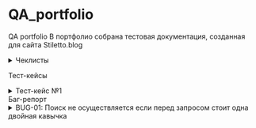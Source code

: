# QA_portfolio
QA portfolio
В портфолио собрана тестовая документация, созданная для сайта Stiletto.blog<br>
<details>
<summary>Чеклисты</summary>

***

| №      | Описание проверки                                                                                                                    | Версия для ПК (Залогиненный пользователь) | Мобильная версия(Залогиненный пользователь) | Версия для ПК (Незалогиненный пользователь) | Мобильная версияНезалогиненный пользователь |
|--------|--------------------------------------------------------------------------------------------------------------------------------------|-------------------------------------------|---------------------------------------------|---------------------------------------------|---------------------------------------------|
| Раздел | (Не)главная страница                                                                                                                 |                                           |                                             |                                             |                                             |
| 1      | Просмотр главной страницы                                                                                                            | Пройдено                                  | Пройдено                                    | Пройдено                                    | Пройдено                                    |
| 2      | Просмотр поста на главной                                                                                                            | Пройдено                                  | Пройдено                                    | Пройдено                                    | Пройдено                                    |
| 3      | Переход в пост по клику на название                                                                                                  | Пройдено                                  | Пройдено                                    | Пройдено                                    | Пройдено                                    |
| 4      | Переход в пост по клику на фото                                                                                                      | Пройдено                                  | Пройдено                                    | Пройдено                                    | Пройдено                                    |
| 5      | Просмотр постов выбранной тематики через выбор подраздела                                                                            | Пройдено                                  | Не пройдено                                 | Пройдено                                    | Не пройдено                                 |
| 6      | Просмотр постов выбранной тематики по клику на тэг в посте                                                                           | Пройдено                                  | Пройдено                                    | Пройдено                                    | Пройдено                                    |
| 7      | Комментирование (форма для ввода)                                                                                                    | Пройдено                                  | Пройдено                                    | Пройдено                                    | Пройдено                                    |
| 8      | Кнопки навигации между страницами                                                                                                    | Пройдено                                  | Пройдено                                    | Пройдено                                    | Пройдено                                    |
| 9      | Кнопки навигации вверх/низ страницы                                                                                                  | Пройдено                                  | Пройдено                                    | Пройдено                                    | Пройдено                                    |
| 10     | Изменение цветовой темы                                                                                                              | Пройдено                                  | Пройдено                                    | Пройдено                                    | Пройдено                                    |
| 11     | Просмотр профайла пользователя (доступно только авторизованным пользователям)                                                        | Пройдено                                  | Пройдено                                    | Пройдено                                    | Пройдено                                    |
| 12     | Просмотр страницы поиска (доступно только авторизованным пользователям)                                                              | Пройдено                                  | Пройдено                                    | Пройдено                                    | Пройдено                                    |
| 13     | Просмотр рейтинга пользователей                                                                                                      | Пройдено                                  | Пройдено                                    | Пройдено                                    | Пройдено                                    |
|        | Блоги                                                                                                                                |                                           |                                             |                                             |                                             |
| 1      | Просмотр  страницы блогов                                                                                                            | Пройдено                                  | Пройдено                                    | Пройдено                                    | Пройдено                                    |
| 2      | Просмотр поста                                                                                                                       | Пройдено                                  | Пройдено                                    | Пройдено                                    | Пройдено                                    |
| 3      | Переход по ссылке                                                                                                                    | Пройдено                                  | Пройдено                                    | Пройдено                                    | Пройдено                                    |
| 4      | Просмотр постов через выбор тематики                                                                                                 | Пройдено                                  | Не пройдено (см. проверку выше)             | Пройдено                                    | Не пройдено (см. проверку выше)             |
| 5      | Комментирование (форма для ввода)                                                                                                    | Пройдено                                  | Пройдено                                    | Пройдено                                    | Пройдено                                    |
| 6      | Кнопки навигации между страницами                                                                                                    | Пройдено                                  | Пройдено                                    | Пройдено                                    | Пройдено                                    |
| 7      | Кнопки навигации вверх/низ страницы                                                                                                  | Пройдено                                  | Пройдено                                    | Пройдено                                    | Пройдено                                    |
| 8      | Просмотр рейтинга пользователей (доступно только авторизованным пользователям)                                                       | Пройдено                                  | Пройдено                                    | Пройдено                                    | Пройдено                                    |
| 9      | Просмотр рейтинга Топ-постов недели                                                                                                  | Пройдено                                  | Пройдено                                    | Пройдено                                    | Пройдено                                    |
| 10     | Просмотр рейтинга Топ-постов по посещаемости                                                                                         | Пройдено                                  | Пройдено                                    | Пройдено                                    | Пройдено                                    |
| 11     | Изменение цветовой темы                                                                                                              | Частично пройдено.                        | Частично пройдено.                          | Пройдено                                    | Пройдено                                    |
|        | Профиль другого пользователя                                                                                                         |                                           |                                             |                                             |                                             |
| 1      | Переход на страницу пользователя по клику на аватарку (в комментарии)                                                                | Пройдено                                  | Пройдено                                    | Пройдено                                    | Пройдено                                    |
| 2      | Переход на страницу пользователя по клику на ник (в комментарии)                                                                     | Пройдено                                  | Пройдено                                    | Пройдено                                    | Пройдено                                    |
| 3      | Переход на страницу пользователя (автора поста) по клику на аватарку (на странице блогов)                                            | Пройдено                                  | Пройдено                                    | Пройдено                                    | Пройдено                                    |
| 4      | Переход на страницу пользователя (автора поста) по клику на аватарку (на странице блога)                                             | Пройдено                                  | Пройдено                                    | Пройдено                                    | Пройдено                                    |
| 5      | Переход на страницу пользователя (автора поста) по клику на ник (на странице блогов)                                                 | Пройдено                                  | Пройдено                                    | Пройдено                                    | Пройдено                                    |
| 6      | Просмотр профайла пользователя                                                                                                       | Пройдено                                  | Пройдено                                    | Пройдено                                    | Пройдено                                    |
| 7      | Просмотр постов пользователя                                                                                                         | Частично пройдено                         | Частично пройдено                           | Пройдено                                    | Пройдено                                    |
| 8      | Просмотр комментов пользователя                                                                                                      | Частично пройдено                         | Частично пройдено                           | Пройдено                                    | Пройдено                                    |
|        | Блоги                                                                                                                                |                                           |                                             |                                             |                                             |
| 1      | Создание поста -  выбор состояния "Черновик"                                                                                         | Пройдено                                  | n/a                                         | Пройдено                                    | n/a                                         |
| 2      | Создание поста -  - выбор состояния "Отправлен на модерацию"                                                                         | Пройдено                                  | n/a                                         | Пройдено                                    | n/a                                         |
| 3      | Создание поста - выбор состояния "Удалено"                                                                                           |                                           | n/a                                         |                                             | n/a                                         |
| 4      | Создание поста с отложенной публикацией - Отправлен на модерацию                                                                     | Пройдено                                  | n/a                                         | Пройдено                                    | n/a                                         |
| 5      | Добавление картинки в пост - скопированный  url                                                                                      | Пройдено                                  | n/a                                         | Пройдено                                    | n/a                                         |
| 6      | Добавление картинки в пост - загрузка через менеджер файлов (размер 2 мБ)                                                            | Пройдено                                  | n/a                                         | Пройдено                                    | n/a                                         |
| 7      | Добавление картинки в пост - загрузка через менеджер файлов (размер  более 2х мБ,возможность добавления только черезкопирования url) | Пройдено                                  | n/a                                         | Пройдено                                    | n/a                                         |
| 8      | Загрузка файла неподдерживаемого формата  (под видом картинки), не должно загрузиться                                                | Пройдено                                  | n/a                                         | Пройдено                                    | n/a                                         |
| 9      | Добавление анимации в формате gif                                                                                                    | Пройдено                                  | n/a                                         | Пройдено                                    | n/a                                         |
| 10     | Добавление видео                                                                                                                     | Пройдено                                  | n/a                                         | Пройдено                                    | n/a                                         |
| 11     | Добавление видео из неподдерживаемого источника (нельзя добавить)                                                                    | Пройдено                                  | n/a                                         | Пройдено                                    | n/a                                         |
| 12     | Удаление поста                                                                                                                       | Не пройдено                               | n/a                                         | Не пройдено                                 | n/a                                         |
|        | Поиск                                                                                                                                |                                           |                                             |                                             |                                             |
| 1      | поиск по пустому полю (поиск невозможен, нужно ввести 3 символа, спец символ не учитывается)                                         | Пройдено                                  | n/a                                         | Пройдено                                    | n/a                                         |
| 2      | по одному символу (поиск невозможен, нужно ввести 3 символа, спец символ не учитывается)                                             | Пройдено                                  | n/a                                         | Пройдено                                    | n/a                                         |
| 3      | по одному символу % (поиск невозможен, нужно ввести 3 символа, спец символ не учитывается)                                           | Пройдено                                  | n/a                                         | Пройдено                                    | n/a                                         |
| 4      | по трем символам включая спец символ (поиск невозможен, нужно ввести 3 символа, спец символ не учитывается)                          | Пройдено                                  | n/a                                         | Пройдено                                    | n/a                                         |
| 5      | по трем символам включая цифру                                                                                                       | Пройдено                                  | n/a                                         | Пройдено                                    | n/a                                         |
| 6      | по цифрам                                                                                                                            | Пройдено                                  | n/a                                         | Пройдено                                    | n/a                                         |
| 7      | по словосочетанию со спец символом                                                                                                   | Пройдено                                  | n/a                                         | Пройдено                                    | n/a                                         |
| 8      | по словосочетанию со спец символом %                                                                                                 | Пройдено                                  | n/a                                         | Пройдено                                    | n/a                                         |
| 9      | по словосочетанию со скобками                                                                                                        | Пройдено                                  | n/a                                         | Пройдено                                    | n/a                                         |
| 10     | по словосочетанию с двойными кавычками                                                                                               | Пройдено                                  | n/a                                         | Пройдено                                    | n/a                                         |
| 11     | по словосочетанию с одинарными кавычками                                                                                             | Пройдено                                  | n/a                                         | Пройдено                                    | n/a                                         |
| 12     | по словосочетанию с фигурными скобками                                                                                               | Пройдено                                  | n/a                                         | Пройдено                                    | n/a                                         |
| 13     | по словосочетанию со скобкой справа                                                                                                  | Пройдено                                  | n/a                                         | Пройдено                                    | n/a                                         |
| 14     | по словосочетанию с двойной кавычкой справа                                                                                          | Не пройдено                               | n/a                                         | Не пройдено                                 | n/a                                         |
| 15     | по словосочетанию с одинарной кавычкой   справа                                                                                      | Не пройдено                               | n/a                                         | Не пройдено                                 | n/a                                         |
| 16     | по словосочетанию с фигурной скобкой справа                                                                                          | Пройдено                                  | n/a                                         | Пройдено                                    | n/a                                         |
| 17     | по словосочетанию со скобкой слева                                                                                                   | Пройдено                                  | n/a                                         | Пройдено                                    | n/a                                         |
| 18     | по словосочетанию с двойной кавычкой слева                                                                                           | Пройдено                                  | n/a                                         | Пройдено                                    | n/a                                         |
| 19     | по словосочетанию с одинарной кавычкой   слева                                                                                       | Пройдено                                  | n/a                                         | Пройдено                                    | n/a                                         |
| 20     | по словосочетанию с фигурной скобкой слева                                                                                           | Пройдено                                  | n/a                                         | Пройдено                                    | n/a                                         |
| 21     | Переход на страницу поста по ссылке со страницы поиска                                                                               | Пройдено                                  | n/a                                         | Пройдено                                    | n/a                                         |
| 22     | Возврат на страницу поиска со страницы поста (фильтрация сохраняется)                                                                | Пройдено                                  | n/a                                         | Пройдено                                    | n/a                                         |
|        | Регистрация                                                                                                                          |                                           |                                             |                                             |                                             |
| 1      | все поля заполнены                                                                                                                   | n/a                                       | Пройдено                                    | n/a                                         | Пройдено                                    |
| 2      | только обязательные поля                                                                                                             | n/a                                       | Пройдено                                    | n/a                                         | Пройдено                                    |
| 3      | почтовый адрес не указан (регистрация не успешна)                                                                                    | n/a                                       | Пройдено                                    | n/a                                         | Пройдено                                    |
| 4      | указан почтовый адрес ранее залогиненного пользователя  (регистрация не успешна)                                                     | n/a                                       |                                             | n/a                                         |                                             |
| 5      | логин не указан (регистрация не успешна)                                                                                             | n/a                                       | Пройдено                                    | n/a                                         | Пройдено                                    |
| 6      | указан логин ранее залогиненного пользователя (регистрация не успешна)                                                               | n/a                                       |                                             | n/a                                         |                                             |
| 7      | без аватарки                                                                                                                         | n/a                                       | Пройдено                                    | n/a                                         | Пройдено                                    |
| 8      | с аватаркой                                                                                                                          | n/a                                       | Пройдено                                    | n/a                                         | Пройдено                                    |
| 9      | аватарка в формате jpeg, 1 Мб, размер 700х700                                                                                        | n/a                                       | Пройдено                                    | n/a                                         | Пройдено                                    |
| 10     | аватарка в формате png, 1 Мб, размер 700х700                                                                                         | n/a                                       | Пройдено                                    | n/a                                         | Пройдено                                    |
| 11     | аватарка в формате jpeg, 300 кб, размер 700х702                                                                                      | n/a                                       | Пройдено                                    | n/a                                         | Пройдено                                    |
| 12     | аватарка в формате jpeg, 2 кб, размер 50х50                                                                                          | n/a                                       | Пройдено                                    | n/a                                         | Пройдено                                    |
| 13     | аватарка в формате gif, 1 Мб, размер 700х700                                                                                         | n/a                                       | Пройдено                                    | n/a                                         | Пройдено                                    |
| 14     | аватарка в формате jpeg, 1,2 Мб, размер 1000х900 (не должно загрузиться, вес файла больше ммаксимально допустимого 1 МБ)             | n/a                                       | Пройдено                                    | n/a                                         | Пройдено                                    |
| 15     | аватарка в формате jpeg, 1.5 кб, размер 49х50(не должно загрузиться, ниже минимально допустимого размера 50х50)                      | n/a                                       | Пройдено                                    | n/a                                         | Пройдено                                    |
| 16     | аватарка в формате jpeg, 1.5 кб, размер 49х49 (не должно загрузиться, ниже минимально допустимого размера 50х50)                     | n/a                                       | Пройдено                                    | n/a                                         | Пройдено                                    |
|        | Проверка входа                                                                                                                       |                                           |                                             |                                             |                                             |
| 1      | логин не указан (отказ в доступе)                                                                                                    | n/a                                       | Пройдено                                    | n/a                                         | Пройдено                                    |
| 2      | пароль не указан (отказ в доступе)                                                                                                   | n/a                                       | Пройдено                                    | n/a                                         | Пройдено                                    |
| 3      | логин не верный  (отказ в доступе)                                                                                                   | n/a                                       | Пройдено                                    | n/a                                         | Пройдено                                    |
| 4      | пароль неверный  (отказ в доступе)                                                                                                   | n/a                                       | Пройдено                                    | n/a                                         | Пройдено                                    |
| 5      | указаны верные логин и пароль (доступ)                                                                                               | n/a                                       | Пройдено                                    | n/a                                         | Пройдено                                    |

***

</details>

Тест-кейсы<br>
<details>
<summary>Тест-кейс №1</summary>

***

**Предусловие**:
1. Пользователь авторизован, открыта страница поиска

**Шаги**:
1. В поле поиска ввести значение [Запрос](#Query)
2. Кликнуть на кнопку "Поиск"

**ОР**: Отображается список результатов поиска:
- гиперссылка на пост
- фрагмент текста с выделенным значением из поиска [Результат](#Result)
- автор поста, дата и время публикации, кол-во комментариев

**Тестовые данные**:
***
№ |Запрос <a name="Query"/> |Результат <a name="Result"/>  |
|:--:|:--|:---|
1 <a name="1"/> | пустое поле | поиск невозможен, отображается сообщение о правилах для поисках	| 
2 <a name="2"/>| одна буква | поиск невозможен, отображается сообщение о правилах для поисках	| 
3 <a name="3"/>| один спецсимвол | поиск невозможен, отображается сообщение о правилах для поисках	| 
4 <a name="4"/>| одна буква и два пробела | поиск невозможен, отображается сообщение о правилах для поисках	| 
5 <a name="5"/> | две буквы и спецсимвол | поиск невозможен, отображается сообщение о правилах для поисках	| 
6 <a name="6"/> | две буквы и цифра (минимально допустимое значение) | найдены записи с введенным значением	|
7 <a name="7"/>| 255 символов (максимально допустимое значение) | найдены записи с введенным значением	|  
8 <a name="8"/>| 255 символов  | поиск невозможен	| 
9 <a name="9"/>| символ % | поиск невозможен, отображается сообщение о правилах для поисках	| 
10 <a name="10"/>| словосочетание со спец символом % | найдены записи с введенным значением	| 
11 <a name="11"/>| словосочетанию с одинарными кавычками | найдены записи с введенным значением	| 
12 <a name="12"/>| словосочетание с фигурными скобками | найдены записи с введенным значением	| 
13 <a name="13"/>| словосочетание со скобками | найдены записи с введенным значением	| 
14 <a name="14"/>| словосочетание с двойной кавычкой справа | найдены записи с введенным значением	| 
15 <a name="15"/>| словосочетание с двойной кавычкой слева | найдены записи с введенным значением	|
16 <a name="16"/>| словосочетание с одинарной кавычкой   справа | найдены записи с введенным значением	|
17 <a name="17"/>| словосочетание с одинарной кавычкой   слева | найдены записи с введенным значением	|
18 <a name="18"/>| словосочетание с фигурной скобкой справа | найдены записи с введенным значением	|
19 <a name="19"/>| словосочетание со скобкой слева | найдены записи с введенным значением	|
20 <a name="20"/>| словосочетание с фигурной скобкой слева | найдены записи с введенным значением	|



***

**Окружение**: 

**Результат**: </br>
[1](#1) Пройдено </br>
[2](#2) Пройдено </br> 
[3](#3) Пройдено </br>
[4](#4) Пройдено </br>
[5](#5) Пройдено </br>
[6](#6) Пройдено </br>
[7](#7) Пройдено </br>
[8](#8) Пройдено </br>
[9](#9) Пройдено </br>
[10](#10) Пройдено </br>
[11](#11) Пройдено </br>
[12](#12) Пройдено </br>
[13](#13) Пройдено </br>
[14](#14) Пройдено </br>
[15](#15) Не Пройдено[BUG-01](#BUG-01) </br>
[16](#16) Пройдено </br>
[17](#17) Пройдено </br>
[18](#18) Пройдено </br>
[19](#19) Пройдено </br>
[20](#20) Пройдено </br>
***
</details>
  Баг-репорт<br>
<details>
<summary>BUG-01: Поиск не осуществляется если перед запросом стоит одна двойная кавычка<a name="BUG-01" /></summary>
  
**Предусловие**:</br>
 Пользователь авторизован, открыта страница поиска</br>
  
**Шаги**:</br>
1. В поле поиска ввести значение c двойной кавычкой справа, например "золотой (закрывать левой кавычкой не нужно).</br>
2. Кликнуть на кнопку "Поиск"</br>

**Ожидаемый результат**: Отображается список результатов поиска:</br>
- гиперссылка на пост
- фрагмент текста с выделенным значением из "золотой"
- автор поста, дата и время публикации, кол-во комментариев</br>

**Фактический результат**:</br> 
Отображается надпись, что ничего не найдено и для поиска нужно ввести минимум 3 символа. В данному случае кавычки означают, что пользователю нужен поиск по полному совпадению, но вместе с этим поиск осуществляется если введены двойные кавычки справа или одинарные слева (и тд) </br>
![Скрин]((https://img001.prntscr.com/file/img001/5xsHPHMMQ_2B6I-nVMqOyw.png)
</details>
